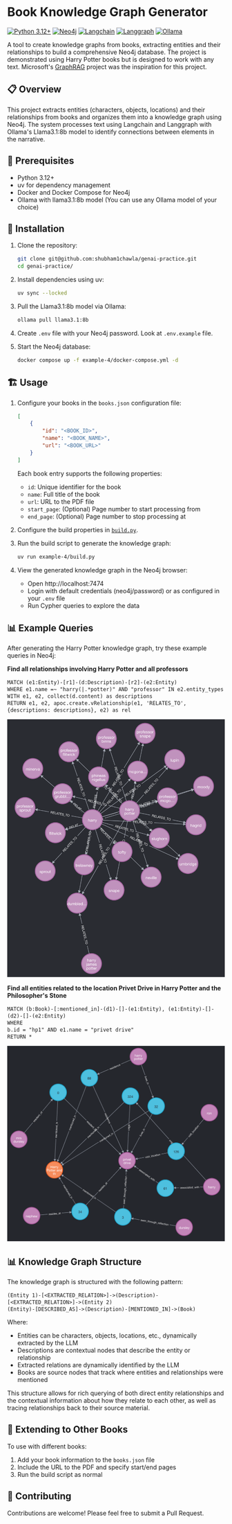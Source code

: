 # Book Knowledge Graph Generator

[![Python 3.12+](https://img.shields.io/badge/python-3.12+-blue.svg)](https://www.python.org/downloads/)
[![Neo4j](https://img.shields.io/badge/neo4j-database-green)](https://neo4j.com/)
[![Langchain](https://img.shields.io/badge/langchain-framework-orange)](https://www.langchain.com/)
[![Langgraph](https://img.shields.io/badge/langgraph-engine-orange)](https://github.com/langchain-ai/langgraph)
[![Ollama](https://img.shields.io/badge/ollama-llama3.1%3A8b-purple)](https://ollama.ai/)

A tool to create knowledge graphs from books, extracting entities and their relationships to build a comprehensive Neo4j database. The project is demonstrated using Harry Potter books but is designed to work with any text. Microsoft's [GraphRAG](https://microsoft.github.io/graphrag/) project was the inspiration for this project.

## 📋 Overview

This project extracts entities (characters, objects, locations) and their relationships from books and organizes them into a knowledge graph using Neo4j. The system processes text using Langchain and Langgraph with Ollama's Llama3.1:8b model to identify connections between elements in the narrative.

## 🔧 Prerequisites

- Python 3.12+
- uv for dependency management
- Docker and Docker Compose for Neo4j
- Ollama with llama3.1:8b model (You can use any Ollama model of your choice)

## 🚀 Installation

1. Clone the repository:

   ```bash
   git clone git@github.com:shubham1chawla/genai-practice.git
   cd genai-practice/
   ```

2. Install dependencies using uv:

   ```bash
   uv sync --locked
   ```

3. Pull the Llama3.1:8b model via Ollama:

   ```bash
   ollama pull llama3.1:8b
   ```

4. Create `.env` file with your Neo4j password. Look at `.env.example` file.

5. Start the Neo4j database:

   ```bash
   docker compose up -f example-4/docker-compose.yml -d
   ```

## 🏗️ Usage

1. Configure your books in the `books.json` configuration file:

   ```json
   [
       {
           "id": "<BOOK_ID>",
           "name": "<BOOK_NAME>",
           "url": "<BOOK_URL>"
       }
   ]
   ```

   Each book entry supports the following properties:
   - `id`: Unique identifier for the book
   - `name`: Full title of the book
   - `url`: URL to the PDF file
   - `start_page`: (Optional) Page number to start processing from
   - `end_page`: (Optional) Page number to stop processing at

2. Configure the build properties in [`build.py`](./build.py).

3. Run the build script to generate the knowledge graph:

   ```bash
   uv run example-4/build.py
   ```

4. View the generated knowledge graph in the Neo4j browser:
   - Open http://localhost:7474
   - Login with default credentials (neo4j/password) or as configured in your `.env` file
   - Run Cypher queries to explore the data

## 📊 Example Queries

After generating the Harry Potter knowledge graph, try these example queries in Neo4j:

**Find all relationships involving Harry Potter and all professors**

```cypher
MATCH (e1:Entity)-[r1]-(d:Description)-[r2]-(e2:Entity)
WHERE e1.name =~ "harry(|.*potter)" AND "professor" IN e2.entity_types
WITH e1, e2, collect(d.content) as descriptions
RETURN e1, e2, apoc.create.vRelationship(e1, 'RELATES_TO', {descriptions: descriptions}, e2) as rel
```

![harry-professors](./screenshots/harry-professors.png)

**Find all entities related to the location Privet Drive in Harry Potter and the Philosopher's Stone**

```cypher
MATCH (b:Book)-[:mentioned_in]-(d1)-[]-(e1:Entity), (e1:Entity)-[]-(d2)-[]-(e2:Entity)
WHERE
b.id = "hp1" AND e1.name = "privet drive"
RETURN *
```

![hp1-privet-drive](./screenshots/hp1-privet-drive.png)

## 📊 Knowledge Graph Structure

The knowledge graph is structured with the following pattern:

```
(Entity 1)-[<EXTRACTED_RELATION>]->(Description)-[<EXTRACTED_RELATION>]->(Entity 2)
(Entity)-[DESCRIBED_AS]->(Description)-[MENTIONED_IN]->(Book)
```

Where:
- Entities can be characters, objects, locations, etc., dynamically extracted by the LLM
- Descriptions are contextual nodes that describe the entity or relationship
- Extracted relations are dynamically identified by the LLM
- Books are source nodes that track where entities and relationships were mentioned

This structure allows for rich querying of both direct entity relationships and the contextual information about how they relate to each other, as well as tracing relationships back to their source material.

## 🧩 Extending to Other Books

To use with different books:

1. Add your book information to the `books.json` file
2. Include the URL to the PDF and specify start/end pages
3. Run the build script as normal

## 🤝 Contributing

Contributions are welcome! Please feel free to submit a Pull Request.
